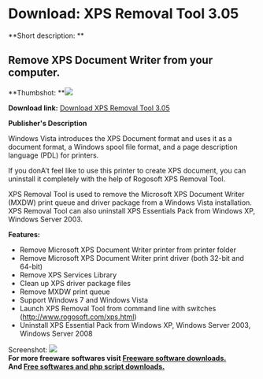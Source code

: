 # Download: XPS Removal Tool 3.05

**Short description: **

## Remove XPS Document Writer from your computer.

  
**Thumbshot: **![](http://www.freewarefiles.com/screenshot/xpsremoval_md.gif)   
  
**Download link:** [Download XPS Removal Tool 3.05](http://freesoftwares.boysofts.com/XPS-Removal-Tool_program_32500.html)  
  

**Publisher's Description**  
  

Windows Vista introduces the XPS Document format and uses it as a document
format, a Windows spool file format, and a page description language (PDL) for
printers.

If you donA't feel like to use this printer to create XPS document, you can
uninstall it completely with the help of Rogosoft XPS Removal Tool.

XPS Removal Tool is used to remove the Microsoft XPS Document Writer (MXDW)
print queue and driver package from a Windows Vista installation. XPS Removal
Tool can also uninstall XPS Essentials Pack from Windows XP, Windows Server
2003.

**Features:**

  * Remove Microsoft XPS Document Writer printer from printer folder 
  * Remove Microsoft XPS Document Writer print driver (both 32-bit and 64-bit) 
  * Remove XPS Services Library 
  * Clean up XPS driver package files 
  * Remove MXDW print queue 
  * Support Windows 7 and Windows Vista 
  * Launch XPS Removal Tool from command line with switches (http://www.rogosoft.com/xps.html) 
  * Uninstall XPS Essential Pack from Windows XP, Windows Server 2003, Windows Server 2008 

  
  
Screenshot: ![](http://www.freewarefiles.com/screenshot/xpsremoval.gif)  
**For more freeware softwares visit [Freeware software downloads.](http://freesoftwares.boysofts.com/)**   
**And [Free softwares and php script downloads.](http://www.boysofts.com/)**

